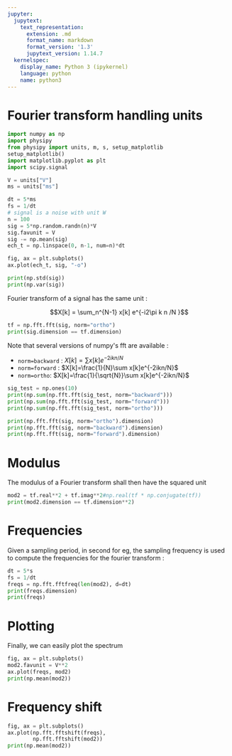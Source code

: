 ```yaml
---
jupyter:
  jupytext:
    text_representation:
      extension: .md
      format_name: markdown
      format_version: '1.3'
      jupytext_version: 1.14.7
  kernelspec:
    display_name: Python 3 (ipykernel)
    language: python
    name: python3
---
```


# Fourier transform handling units

```python
import numpy as np
import physipy
from physipy import units, m, s, setup_matplotlib
setup_matplotlib()
import matplotlib.pyplot as plt
import scipy.signal
```

```python
V = units["V"]
ms = units["ms"]
```

```python
dt = 5*ms
fs = 1/dt
# signal is a noise with unit W
n = 100
sig = 5*np.random.randn(n)*V
sig.favunit = V
sig -= np.mean(sig)
ech_t = np.linspace(0, n-1, num=n)*dt

fig, ax = plt.subplots()
ax.plot(ech_t, sig, "-o")
```

```python
print(np.std(sig))
print(np.var(sig))
```

Fourier transform of a signal has the same unit :  

$$X[k] = \sum_n^{N-1} x[k] e^{-i2\pi k n /N }$$

```python
tf = np.fft.fft(sig, norm="ortho")
print(sig.dimension == tf.dimension)
```

Note that several versions of numpy's fft are available :  
 - `norm=backward` : $X[k]=\sum x[k]e^{-2ikn/N}$  
 - `norm=forward` : $X[k]=\frac{1}{N}\sum x[k]e^{-2ikn/N}$  
 - `norm=ortho`: $X[k]=\frac{1}{\sqrt{N}}\sum x[k]e^{-2ikn/N}$  

```python
sig_test = np.ones(10)
print(np.sum(np.fft.fft(sig_test, norm="backward")))
print(np.sum(np.fft.fft(sig_test, norm="forward")))
print(np.sum(np.fft.fft(sig_test, norm="ortho")))

print(np.fft.fft(sig, norm="ortho").dimension)
print(np.fft.fft(sig, norm="backward").dimension)
print(np.fft.fft(sig, norm="forward").dimension)
```

# Modulus
The modulus of a Fourier transform shall then have the squared unit

```python
mod2 = tf.real**2 + tf.imag**2#np.real(tf * np.conjugate(tf))
print(mod2.dimension == tf.dimension**2)
```

# Frequencies


Given a sampling period, in second for eg, the sampling frequency is used to compute the frequencies for the fourier transform : 

```python
dt = 5*s
fs = 1/dt
freqs = np.fft.fftfreq(len(mod2), d=dt)
print(freqs.dimension)
print(freqs)
```

# Plotting
Finally, we can easily plot the spectrum 

```python
fig, ax = plt.subplots()
mod2.favunit = V**2
ax.plot(freqs, mod2)
print(np.mean(mod2))
```

# Frequency shift 

```python
fig, ax = plt.subplots()
ax.plot(np.fft.fftshift(freqs),
        np.fft.fftshift(mod2))
print(np.mean(mod2))
```
